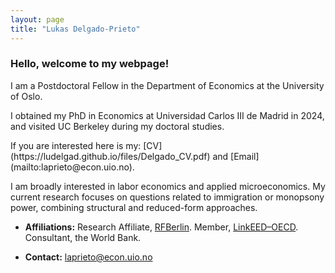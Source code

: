 ```yaml
---
layout: page
title: "Lukas Delgado-Prieto"
---
```

 
### Hello, welcome to my webpage! 
 
<p align="left" > 
I am a Postdoctoral Fellow in the Department of Economics at the University of Oslo.
</p>
<p align="left" > 
I obtained my PhD in Economics at Universidad Carlos III de Madrid in 2024, and visited UC Berkeley during my doctoral studies.
</p>
 
</p> If you are interested here is my: [CV](https://ludelgad.github.io/files/Delgado_CV.pdf) and [Email](mailto:laprieto@econ.uio.no).

<p align="left" >  
I am broadly interested in labor economics and applied microeconomics. My current research focuses on questions related to immigration or monopsony power, combining structural and reduced-form approaches.
</p>

- **Affiliations:** Research Affiliate, [RFBerlin](https://www.rfberlin.com/affiliates/). Member, [LinkEED–OECD](https://www.oecd.org/en/about/projects/linkeed-200.html). Consultant, the World Bank.

- **Contact:** [laprieto@econ.uio.no](mailto:laprieto@econ.uio.no)

